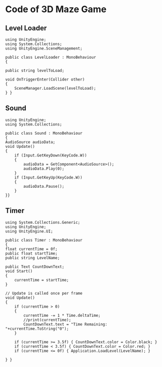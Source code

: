 
# Code of 3D Maze Game
## Level Loader

    using UnityEngine;
    using System.Collections;
    using UnityEngine.SceneManagement;

    public class LevelLoader : MonoBehaviour
    {

    public string levelToLoad;

    void OnTriggerEnter(Collider other)
    {
        SceneManager.LoadScene(levelToLoad);
    } }
    
## Sound

    using UnityEngine;
    using System.Collections;

    public class Sound : MonoBehaviour
    {
    AudioSource audioData;
    void Update()
    {
        if (Input.GetKeyDown(KeyCode.W))
        {
            audioData = GetComponent<AudioSource>();
            audioData.Play(0);
        }
        if (Input.GetKeyUp(KeyCode.W))
        {
            audioData.Pause();
        }
    }}
  
## Timer

    using System.Collections.Generic;
    using UnityEngine;
    using UnityEngine.UI;

    public class Timer : MonoBehaviour
    {
    float currentTime = 0f;
    public float startTime;
    public string LevelName;

    public Text CountDownText;
    void Start()
    {
        currentTime = startTime;
    }

    // Update is called once per frame
    void Update()
    {
        if (currentTime > 0)
        {
            currentTime -= 1 * Time.deltaTime;
            //print(currentTime);
            CountDownText.text = "Time Remaining: "+currentTime.ToString("0");
        }

        if (currentTime >= 3.5f) { CountDownText.color = Color.black; }
        if (currentTime < 3.5f) { CountDownText.color = Color.red; }
        if (currentTime <= 0f) { Application.LoadLevel(LevelName); }

    } }
